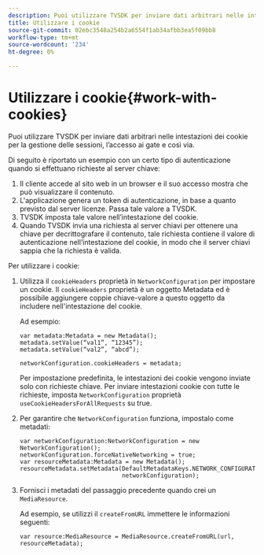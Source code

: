 ```yaml
---
description: Puoi utilizzare TVSDK per inviare dati arbitrari nelle intestazioni dei cookie per la gestione delle sessioni, l’accesso ai gate e così via.
title: Utilizzare i cookie
source-git-commit: 02ebc3548a254b2a6554f1ab34afbb3ea5f09bb8
workflow-type: tm+mt
source-wordcount: '234'
ht-degree: 0%

---
```


# Utilizzare i cookie{#work-with-cookies}

Puoi utilizzare TVSDK per inviare dati arbitrari nelle intestazioni dei cookie per la gestione delle sessioni, l’accesso ai gate e così via.

Di seguito è riportato un esempio con un certo tipo di autenticazione quando si effettuano richieste al server chiave:

1. Il cliente accede al sito web in un browser e il suo accesso mostra che può visualizzare il contenuto.
1. L&#39;applicazione genera un token di autenticazione, in base a quanto previsto dal server licenze. Passa tale valore a TVSDK.
1. TVSDK imposta tale valore nell’intestazione del cookie.
1. Quando TVSDK invia una richiesta al server chiavi per ottenere una chiave per decrittografare il contenuto, tale richiesta contiene il valore di autenticazione nell’intestazione del cookie, in modo che il server chiavi sappia che la richiesta è valida.

Per utilizzare i cookie:

1. Utilizza il `cookieHeaders` proprietà in `NetworkConfiguration` per impostare un cookie. Il `cookieHeaders` proprietà è un oggetto Metadata ed è possibile aggiungere coppie chiave-valore a questo oggetto da includere nell&#39;intestazione del cookie.

   Ad esempio:

   ```
   var metadata:Metadata = new Metadata(); 
   metadata.setValue(“val1”, “12345”); 
   metadata.setValue(“val2”, “abcd”); 
   
   networkConfiguration.cookieHeaders = metadata;
   ```

   Per impostazione predefinita, le intestazioni dei cookie vengono inviate solo con richieste chiave. Per inviare intestazioni cookie con tutte le richieste, imposta `NetworkConfiguration` proprietà `useCookieHeadersForAllRequests` su true.

1. Per garantire che `NetworkConfiguration` funziona, impostalo come metadati:

   ```
   var networkConfiguration:NetworkConfiguration = new NetworkConfiguration(); 
   networkConfiguration.forceNativeNetworking = true; 
   var resourceMetadata:Metadata = new Metadata(); 
   resourceMetadata.setMetadata(DefaultMetadataKeys.NETWORK_CONFIGURATION_KEY,  
                                networkConfiguration);
   ```

1. Fornisci i metadati del passaggio precedente quando crei un `MediaResource`.

   Ad esempio, se utilizzi il `createFromURL` immettere le informazioni seguenti:

   ```
   var resource:MediaResource = MediaResource.createFromURL(url, resourceMetadata);
   ```
